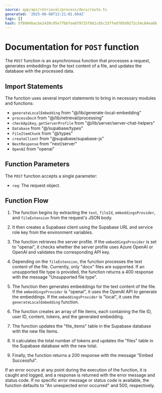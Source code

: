 ```yaml
---
source: app/api/retrieval/process/docx/route.ts
generated: '2025-06-08T13:21:01.664Z'
tags: []
hash: 5f8984bacbe2439c95e7fbbfee879725f8d1c85c15ffed705d9272c54c84ea8b
---
```

# Documentation for `POST` function

The `POST` function is an asynchronous function that processes a request, generates embeddings for the text content of a file, and updates the database with the processed data.

## Import Statements

The function uses several import statements to bring in necessary modules and functions:

- `generateLocalEmbedding` from "@/lib/generate-local-embedding"
- `processDocX` from "@/lib/retrieval/processing"
- `checkApiKey`, `getServerProfile` from "@/lib/server/server-chat-helpers"
- `Database` from "@/supabase/types"
- `FileItemChunk` from "@/types"
- `createClient` from "@supabase/supabase-js"
- `NextResponse` from "next/server"
- `OpenAI` from "openai"

## Function Parameters

The `POST` function accepts a single parameter:

- `req`: The request object.

## Function Flow

1. The function begins by extracting the `text`, `fileId`, `embeddingsProvider`, and `fileExtension` from the request's JSON body.

2. It then creates a Supabase client using the Supabase URL and service role key from the environment variables.

3. The function retrieves the server profile. If the `embeddingsProvider` is set to "openai", it checks whether the server profile uses Azure OpenAI or OpenAI and validates the corresponding API key.

4. Depending on the `fileExtension`, the function processes the text content of the file. Currently, only "docx" files are supported. If an unsupported file type is provided, the function returns a 400 response with the message "Unsupported file type".

5. The function then generates embeddings for the text content of the file. If the `embeddingsProvider` is "openai", it uses the OpenAI API to generate the embeddings. If the `embeddingsProvider` is "local", it uses the `generateLocalEmbedding` function.

6. The function creates an array of file items, each containing the file ID, user ID, content, tokens, and the generated embedding.

7. The function updates the "file_items" table in the Supabase database with the new file items.

8. It calculates the total number of tokens and updates the "files" table in the Supabase database with the new total.

9. Finally, the function returns a 200 response with the message "Embed Successful".

If an error occurs at any point during the execution of the function, it is caught and logged, and a response is returned with the error message and status code. If no specific error message or status code is available, the function defaults to "An unexpected error occurred" and 500, respectively.
